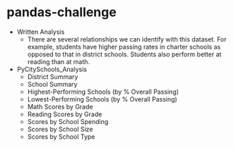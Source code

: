 # pandas-challenge
* Written Analysis
  * There are several relationships we can identify with this dataset. For example, students have higher passing rates in charter schools as opposed to that    in district schools. Students also perform better at reading than at math.
* PyCitySchools_Analysis
  * District Summary
  * School Summary
  * Highest-Performing Schools (by % Overall Passing)
  * Lowest-Performing Schools (by % Overall Passing)
  * Math Scores by Grade
  * Reading Scores by Grade
  * Scores by School Spending
  * Scores by School Size
  * Scores by School Type
  
